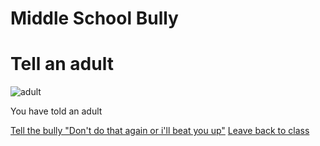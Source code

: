 # Middle School Bully
# Tell an adult
![adult](https://partycity6.scene7.com/is/image/PartyCity/_pdp_sq_?$_1000x1000_$&$product=PartyCity/752515)

You have told an adult

[Tell the bully "Don't do that again or i'll beat you up"](Tell-the-bully-Don't-do-that-again-or-i'll-beat-you-up.md)
[Leave back to class](Leave-back-to-class.md)